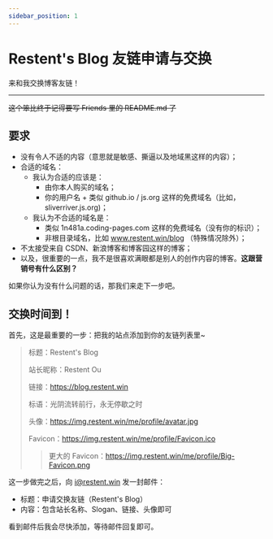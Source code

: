 ```yaml
---
sidebar_position: 1
---
```


# Restent's Blog 友链申请与交换

来和我交换博客友链！

---

~~这个笨比终于记得要写 Friends 里的 README.md 了~~

## 要求

- 没有令人不适的内容（意思就是敏感、撕逼以及地域黑这样的内容）；
- 合适的域名：
  - 我认为合适的应该是：
    - 由你本人购买的域名；
    - 你的用户名 + 类似 github.io / js.org 这样的免费域名（比如，sliverriver.js.org)；
  - 我认为不合适的域名是：
    - 类似 1n481a.coding-pages.com 这样的免费域名（没有你的标识）；
    - 非根目录域名，比如 www.restent.win/blog （特殊情况除外）；
- 不太接受来自 CSDN、新浪博客和博客园这样的博客；
- 以及，很重要的一点，我不是很喜欢满眼都是别人的创作内容的博客。**这跟营销号有什么区别？**

如果你认为没有什么问题的话，那我们来走下一步吧。

## 交换时间到！

首先，这是最重要的一步：把我的站点添加到你的友链列表里~

> 标题：Restent's Blog
>
> 站长昵称：Restent Ou
>
> 链接：<https://blog.restent.win>
>
> 标语：光阴流转前行，永无停歇之时
>
> 头像：https://img.restent.win/me/profile/avatar.jpg
>
> Favicon：https://img.restent.win/me/profile/Favicon.ico
>> 更大的 Favicon：https://img.restent.win/me/profile/Big-Favicon.png

这一步做完之后，向 [i@restent.win](mailto:i@restent.win) 发一封邮件：

- 标题：申请交换友链（Restent's Blog）
- 内容：包含站长名称、Slogan、链接、头像即可

看到邮件后我会尽快添加，等待邮件回复即可。